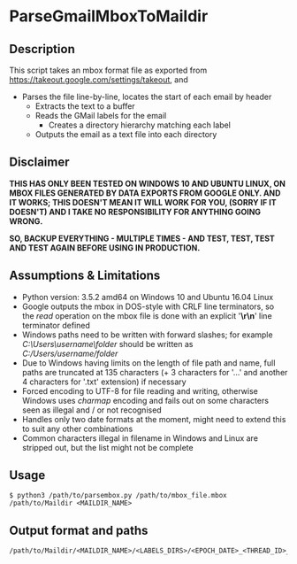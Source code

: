 # ParseGmailMboxToMaildir #

## Description ##
This script takes an mbox format file as exported from 
https://takeout.google.com/settings/takeout, and 
  - Parses the file line-by-line, locates the start of each email by header
    - Extracts the text to a buffer
    - Reads the GMail labels for the email
      - Creates a directory hierarchy matching each label
    - Outputs the email as a text file into each directory

## Disclaimer ##

__THIS HAS ONLY BEEN TESTED ON WINDOWS 10 AND UBUNTU LINUX, ON MBOX FILES GENERATED
BY DATA EXPORTS FROM GOOGLE ONLY. AND IT WORKS; THIS DOESN'T MEAN IT WILL WORK FOR 
YOU, (SORRY IF IT DOESN'T) AND I TAKE NO RESPONSIBILITY FOR ANYTHING GOING WRONG.__

__SO, BACKUP EVERYTHING - MULTIPLE TIMES - AND TEST, TEST, TEST AND TEST AGAIN BEFORE 
USING IN PRODUCTION.__

## Assumptions & Limitations ##

  - Python version: 3.5.2 amd64 on Windows 10 and Ubuntu 16.04 Linux 
  - Google outputs the mbox in DOS-style with CRLF line terminators, so the 
  _read_ operation on the mbox file is done with an explicit '__\r\n__' line 
  terminator defined  
  - Windows paths need to be written with forward slashes; for example 
  _C:\Users\username\folder_ should be written as _C:/Users/username/folder_ 
  - Due to Windows having limits on the length of file path and name, full paths 
  are truncated at 135 characters (+ 3 characters for '...' and another 4 
  characters for '.txt' extension) if necessary
  - Forced encoding to UTF-8 for file reading and writing, otherwise Windows uses 
  _charmap_ encoding and fails out on some characters seen as illegal and / or 
  not recognised
  - Handles only two date formats at the moment, might need to extend this to 
  suit any other combinations
  - Common characters illegal in filename in Windows and Linux are stripped out, 
  but the list might not be complete  

## Usage ##
```
$ python3 /path/to/parsembox.py /path/to/mbox_file.mbox /path/to/Maildir <MAILDIR_NAME>
```

## Output format and paths ##
```
/path/to/Maildir/<MAILDIR_NAME>/<LABELS_DIRS>/<EPOCH_DATE>_<THREAD_ID>_<EMAIL_SUBJECT>.txt
```